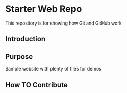 # Starter Web Repo

This repository is for showing how Git and GitHub work


## Introduction

## Purpose

Sample website with plenty of files for demos

## How TO Contribute
